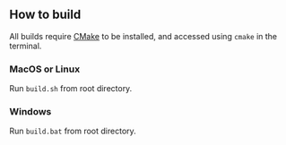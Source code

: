 ## How to build

All builds require [CMake](https://cmake.org/download/) to be installed, and accessed using ```cmake``` in the terminal.

### MacOS or Linux
Run ```build.sh``` from root directory.

### Windows
Run ```build.bat``` from root directory.